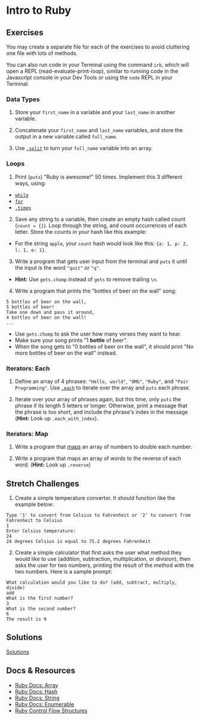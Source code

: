 # Intro to Ruby

## Exercises

You may create a separate file for each of the exercises to avoid cluttering one file with lots of methods.

You can also run code in your Terminal using the command `irb`, which will open a REPL (read-evaluate-print-loop), similar to running code in the Javascript console in your Dev Tools or using the `node` REPL in your Terminal.

### Data Types

1. Store your `first_name` in a variable and your `last_name` in another variable.

2. Concatenate your `first_name` and `last_name` variables, and store the output in a new variable called `full_name`.

3. Use <a href="http://ruby-doc.org/core-2.2.0/String.html#method-i-split" target="_blank">`.split`</a> to turn your `full_name` variable into an array.

### Loops

1. Print (`puts`) "Ruby is awesome!" 50 times. Implement this 3 different ways, using:
  - <a href="http://www.tutorialspoint.com/ruby/ruby_loops.htm" target="_blank">`while`</a>
  - <a href="http://www.tutorialspoint.com/ruby/ruby_loops.htm" target="_blank">`for`</a>
  - <a href="http://ruby-doc.org/core-2.0.0/Integer.html#method-i-times" target="_blank">`.times`</a>

2. Save any string to a variable, then create an empty hash called count (`count = {}`). Loop through the string, and count occurrences of each letter. Store the counts in your hash like this example:
  - For the string `apple`, your `count` hash would look like this: `{a: 1, p: 2, l: 1, e: 1}`.

3. Write a program that gets user input from the terminal and `puts` it until the input is the word `"quit"` or `"q"`.
  - **Hint:** Use `gets.chomp` instead of `gets` to remove trailing `\n`.

4. Write a program that prints the "bottles of beer on the wall" song:

  ```
  5 bottles of beer on the wall,
  5 bottles of beer!
  Take one down and pass it around,
  4 bottles of beer on the wall!
  ...
  ```

  - Use `gets.chomp` to ask the user how many verses they want to hear.
  - Make sure your song prints "1 **bottle** of beer".
  - When the song gets to "0 bottles of beer on the wall", it should print "No more bottles of beer on the wall" instead.

### Iterators: Each

1. Define an array of 4 phrases: `"Hello, world"`, `"OMG"`, `"Ruby"`, and `"Pair Programming"`. Use <a href="http://www.tutorialspoint.com/ruby/ruby_iterators.htm" target="_blank">`.each`</a> to iterate over the array and `puts` each phrase.

2. Iterate over your array of phrases again, but this time, only `puts` the phrase if its length 5 letters or longer. Otherwise, print a message that the phrase is too short, and include the phrase's index in the message (**Hint:** Look up `.each_with_index`).

### Iterators: Map

1. Write a program that <a href="http://ruby-doc.org/core-2.2.0/Array.html#method-i-map" target="_blank">maps</a> an array of numbers to double each number.

2. Write a program that maps an array of words to the reverse of each word. (**Hint:** Look up `.reverse`)

## Stretch Challenges

1. Create a simple temperature convertor. It should function like the example below:

  ```
  Type '1' to convert from Celsius to Fahrenheit or '2' to convert from Fahrenheit to Celsius
  1
  Enter Celsius temperature:
  24
  24 degrees Celsius is equal to 75.2 degrees Fahrenheit
  ```

2. Create a simple calculator that first asks the user what method they would like to use (addition, subtraction, multiplication, or division), then asks the user for two numbers, printing the result of the method with the two numbers. Here is a sample prompt:

  ```
  What calculation would you like to do? (add, subtract, multiply, divide)
  add
  What is the first number?
  3
  What is the second number?
  6
  The result is 9
  ```

## Solutions

[Solutions](./solutions/challenges.rb)

## Docs & Resources

- <a href="http://ruby-doc.org/core-2.2.0/Array.html" target="_blank">Ruby Docs: Array</a>
- <a href="http://ruby-doc.org/core-2.2.0/Hash.html" target="_blank">Ruby Docs: Hash</a>
- <a href="http://ruby-doc.org/core-2.2.0/String.html" target="_blank">Ruby Docs: String</a>
- <a href="http://ruby-doc.org/core-2.2.0/Enumerable.html" target="_blank">Ruby Docs: Enumerable</a>
- <a href="https://en.wikibooks.org/wiki/Ruby_Programming/Syntax/Control_Structures" target="_blank">Ruby Control Flow Structures</a>
